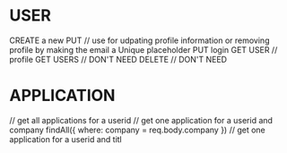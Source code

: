 # USER
 CREATE a new
 PUT // use for udpating profile information or removing profile by making the email a Unique placeholder
 PUT login
 GET USER // profile
 GET USERS // DON'T NEED 
 DELETE // DON'T NEED

# APPLICATION
// get all applications for a userid
// get one application for a userid and company
    findAll({
        where: company = req.body.company
})
// get one application for a userid and titl




